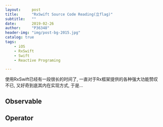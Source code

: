 ```yaml
---
layout:     post
title:      "RxSwift Source Code Reading(立flag)"
subtitle:   ""
date:       2019-02-26
author:     "P36348"
header-img: "img/post-bg-2015.jpg"
catalog: true
tags:
    - iOS
    - RxSwift
    - Swift
    - Reactive Programing

---
```


使用RxSwift已经有一段很长的时间了,  一直对于Rx框架提供的各种强大功能赞叹不已, 又好奇到底其内在实现方式, 于是...

## Observable



## Operator

